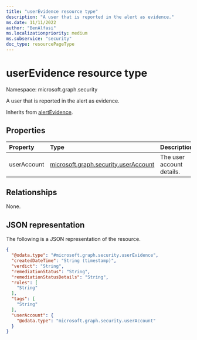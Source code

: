 ```yaml
---
title: "userEvidence resource type"
description: "A user that is reported in the alert as evidence."
ms.date: 11/11/2022
author: "BenAlfasi"
ms.localizationpriority: medium
ms.subservice: "security"
doc_type: resourcePageType
---
```


# userEvidence resource type

Namespace: microsoft.graph.security

A user that is reported in the alert as evidence.

Inherits from [alertEvidence](../resources/security-alertevidence.md).

## Properties
|Property|Type|Description|
|:---|:---|:---|
|userAccount|[microsoft.graph.security.userAccount](../resources/security-useraccount.md)|The user account details.|

## Relationships
None.

## JSON representation
The following is a JSON representation of the resource.
<!-- {
  "blockType": "resource",
  "@odata.type": "microsoft.graph.security.userEvidence"
}
-->
``` json
{
  "@odata.type": "#microsoft.graph.security.userEvidence",
  "createdDateTime": "String (timestamp)",
  "verdict": "String",
  "remediationStatus": "String",
  "remediationStatusDetails": "String",
  "roles": [
    "String"
  ],
  "tags": [
    "String"
  ],
  "userAccount": {
    "@odata.type": "microsoft.graph.security.userAccount"
  }
}
```